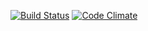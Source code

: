 [![Build Status](https://travis-ci.org/NikiTikiTavi93/flashcards.svg?branch=master)](https://travis-ci.org/NikiTikiTavi93/flashcards)
[![Code Climate](https://codeclimate.com/github/NikiTikiTavi93/flashcards/badges/gpa.svg)](https://codeclimate.com/github/NikiTikiTavi93/flashcards)
